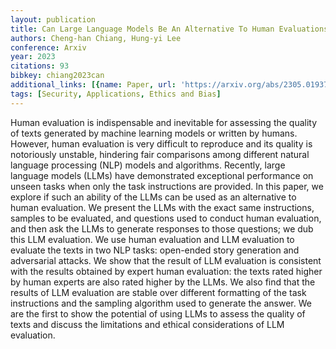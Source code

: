 ```yaml
---
layout: publication
title: Can Large Language Models Be An Alternative To Human Evaluations?
authors: Cheng-han Chiang, Hung-yi Lee
conference: Arxiv
year: 2023
citations: 93
bibkey: chiang2023can
additional_links: [{name: Paper, url: 'https://arxiv.org/abs/2305.01937'}]
tags: [Security, Applications, Ethics and Bias]
---
```

Human evaluation is indispensable and inevitable for assessing the quality of
texts generated by machine learning models or written by humans. However, human
evaluation is very difficult to reproduce and its quality is notoriously
unstable, hindering fair comparisons among different natural language
processing (NLP) models and algorithms. Recently, large language models (LLMs)
have demonstrated exceptional performance on unseen tasks when only the task
instructions are provided. In this paper, we explore if such an ability of the
LLMs can be used as an alternative to human evaluation. We present the LLMs
with the exact same instructions, samples to be evaluated, and questions used
to conduct human evaluation, and then ask the LLMs to generate responses to
those questions; we dub this LLM evaluation. We use human evaluation and LLM
evaluation to evaluate the texts in two NLP tasks: open-ended story generation
and adversarial attacks. We show that the result of LLM evaluation is
consistent with the results obtained by expert human evaluation: the texts
rated higher by human experts are also rated higher by the LLMs. We also find
that the results of LLM evaluation are stable over different formatting of the
task instructions and the sampling algorithm used to generate the answer. We
are the first to show the potential of using LLMs to assess the quality of
texts and discuss the limitations and ethical considerations of LLM evaluation.